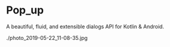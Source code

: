 # Pop_up
 A beautiful, fluid, and extensible dialogs API for Kotlin &amp; Android.

./photo_2019-05-22_11-08-35.jpg
